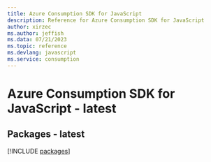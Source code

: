 ```yaml
---
title: Azure Consumption SDK for JavaScript
description: Reference for Azure Consumption SDK for JavaScript
author: xirzec
ms.author: jeffish
ms.data: 07/21/2023
ms.topic: reference
ms.devlang: javascript
ms.service: consumption
---
```

# Azure Consumption SDK for JavaScript - latest
## Packages - latest
[!INCLUDE [packages](consumption-index.md)]